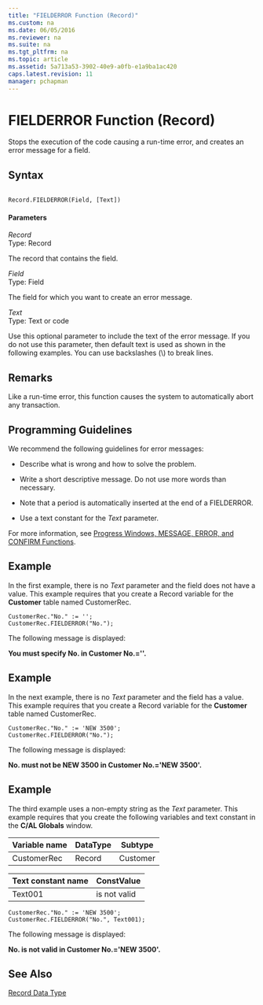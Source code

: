 ```yaml
---
title: "FIELDERROR Function (Record)"
ms.custom: na
ms.date: 06/05/2016
ms.reviewer: na
ms.suite: na
ms.tgt_pltfrm: na
ms.topic: article
ms.assetid: 5a713a53-3902-40e9-a0fb-e1a9ba1ac420
caps.latest.revision: 11
manager: pchapman
---
```

# FIELDERROR Function (Record)
Stops the execution of the code causing a run\-time error, and creates an error message for a field.  
  
## Syntax  
  
```  
  
Record.FIELDERROR(Field, [Text])  
```  
  
#### Parameters  
 *Record*  
 Type: Record  
  
 The record that contains the field.  
  
 *Field*  
 Type: Field  
  
 The field for which you want to create an error message.  
  
 *Text*  
 Type: Text or code  
  
 Use this optional parameter to include the text of the error message. If you do not use this parameter, then default text is used as shown in the following examples. You can use backslashes \(\\\) to break lines.  
  
## Remarks  
 Like a run\-time error, this function causes the system to automatically abort any transaction.  
  
## Programming Guidelines  
 We recommend the following guidelines for error messages:  
  
-   Describe what is wrong and how to solve the problem.  
  
-   Write a short descriptive message. Do not use more words than necessary.  
  
-   Note that a period is automatically inserted at the end of a FIELDERROR.  
  
-   Use a text constant for the *Text* parameter.  
  
 For more information, see [Progress Windows, MESSAGE, ERROR, and CONFIRM Functions](../dynamics-nav/Progress-Windows--MESSAGE--ERROR--and-CONFIRM-Functions.md).  
  
## Example  
 In the first example, there is no *Text* parameter and the field does not have a value. This example requires that you create a Record variable for the **Customer** table named CustomerRec.  
  
```  
CustomerRec."No." := '';  
CustomerRec.FIELDERROR("No.");  
```  
  
 The following message is displayed:  
  
 **You must specify No. in Customer No.\=''.**  
  
## Example  
 In the next example, there is no *Text* parameter and the field has a value. This example requires that you create a Record variable for the **Customer** table named CustomerRec.  
  
```  
CustomerRec."No." := 'NEW 3500';  
CustomerRec.FIELDERROR("No.");  
```  
  
 The following message is displayed:  
  
 **No. must not be NEW 3500 in Customer No.\='NEW 3500'.**  
  
## Example  
 The third example uses a non\-empty string as the *Text* parameter. This example requires that you create the following variables and text constant in the **C\/AL Globals** window.  
  
|Variable name|DataType|Subtype|  
|-------------------|--------------|-------------|  
|CustomerRec|Record|Customer|  
  
|Text constant name|ConstValue|  
|------------------------|----------------|  
|Text001|is not valid|  
  
```  
CustomerRec."No." := 'NEW 3500';  
CustomerRec.FIELDERROR("No.", Text001);  
```  
  
 The following message is displayed:  
  
 **No. is not valid in Customer No.\='NEW 3500'.**  
  
## See Also  
 [Record Data Type](../dynamics-nav/Record-Data-Type.md)